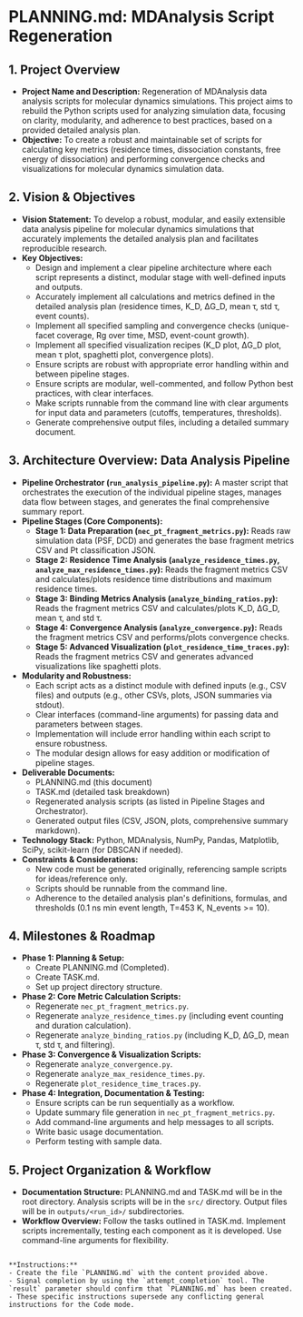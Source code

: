 # PLANNING.md: MDAnalysis Script Regeneration

## 1. Project Overview

- **Project Name and Description:** Regeneration of MDAnalysis data analysis scripts for molecular dynamics simulations. This project aims to rebuild the Python scripts used for analyzing simulation data, focusing on clarity, modularity, and adherence to best practices, based on a provided detailed analysis plan.
- **Objective:** To create a robust and maintainable set of scripts for calculating key metrics (residence times, dissociation constants, free energy of dissociation) and performing convergence checks and visualizations for molecular dynamics simulation data.

## 2. Vision & Objectives

- **Vision Statement:** To develop a robust, modular, and easily extensible data analysis pipeline for molecular dynamics simulations that accurately implements the detailed analysis plan and facilitates reproducible research.
- **Key Objectives:**
    - Design and implement a clear pipeline architecture where each script represents a distinct, modular stage with well-defined inputs and outputs.
    - Accurately implement all calculations and metrics defined in the detailed analysis plan (residence times, K_D, ΔG_D, mean τ, std τ, event counts).
    - Implement all specified sampling and convergence checks (unique-facet coverage, Rg over time, MSD, event-count growth).
    - Implement all specified visualization recipes (K_D plot, ΔG_D plot, mean τ plot, spaghetti plot, convergence plots).
    - Ensure scripts are robust with appropriate error handling within and between pipeline stages.
    - Ensure scripts are modular, well-commented, and follow Python best practices, with clear interfaces.
    - Make scripts runnable from the command line with clear arguments for input data and parameters (cutoffs, temperatures, thresholds).
    - Generate comprehensive output files, including a detailed summary document.

## 3. Architecture Overview: Data Analysis Pipeline

- **Pipeline Orchestrator (`run_analysis_pipeline.py`):** A master script that orchestrates the execution of the individual pipeline stages, manages data flow between stages, and generates the final comprehensive summary report.
- **Pipeline Stages (Core Components):**
    - **Stage 1: Data Preparation (`nec_pt_fragment_metrics.py`):** Reads raw simulation data (PSF, DCD) and generates the base fragment metrics CSV and Pt classification JSON.
    - **Stage 2: Residence Time Analysis (`analyze_residence_times.py`, `analyze_max_residence_times.py`):** Reads the fragment metrics CSV and calculates/plots residence time distributions and maximum residence times.
    - **Stage 3: Binding Metrics Analysis (`analyze_binding_ratios.py`):** Reads the fragment metrics CSV and calculates/plots K_D, ΔG_D, mean τ, and std τ.
    - **Stage 4: Convergence Analysis (`analyze_convergence.py`):** Reads the fragment metrics CSV and performs/plots convergence checks.
    - **Stage 5: Advanced Visualization (`plot_residence_time_traces.py`):** Reads the fragment metrics CSV and generates advanced visualizations like spaghetti plots.
- **Modularity and Robustness:**
    - Each script acts as a distinct module with defined inputs (e.g., CSV files) and outputs (e.g., other CSVs, plots, JSON summaries via stdout).
    - Clear interfaces (command-line arguments) for passing data and parameters between stages.
    - Implementation will include error handling within each script to ensure robustness.
    - The modular design allows for easy addition or modification of pipeline stages.
- **Deliverable Documents:**
    - PLANNING.md (this document)
    - TASK.md (detailed task breakdown)
    - Regenerated analysis scripts (as listed in Pipeline Stages and Orchestrator).
    - Generated output files (CSV, JSON, plots, comprehensive summary markdown).
- **Technology Stack:** Python, MDAnalysis, NumPy, Pandas, Matplotlib, SciPy, scikit-learn (for DBSCAN if needed).
- **Constraints & Considerations:**
    - New code must be generated originally, referencing sample scripts for ideas/reference only.
    - Scripts should be runnable from the command line.
    - Adherence to the detailed analysis plan's definitions, formulas, and thresholds (0.1 ns min event length, T=453 K, N_events >= 10).

## 4. Milestones & Roadmap

- **Phase 1: Planning & Setup:**
    - Create PLANNING.md (Completed).
    - Create TASK.md.
    - Set up project directory structure.
- **Phase 2: Core Metric Calculation Scripts:**
    - Regenerate `nec_pt_fragment_metrics.py`.
    - Regenerate `analyze_residence_times.py` (including event counting and duration calculation).
    - Regenerate `analyze_binding_ratios.py` (including K_D, ΔG_D, mean τ, std τ, and filtering).
- **Phase 3: Convergence & Visualization Scripts:**
    - Regenerate `analyze_convergence.py`.
    - Regenerate `analyze_max_residence_times.py`.
    - Regenerate `plot_residence_time_traces.py`.
- **Phase 4: Integration, Documentation & Testing:**
    - Ensure scripts can be run sequentially as a workflow.
    - Update summary file generation in `nec_pt_fragment_metrics.py`.
    - Add command-line arguments and help messages to all scripts.
    - Write basic usage documentation.
    - Perform testing with sample data.

## 5. Project Organization & Workflow

- **Documentation Structure:** PLANNING.md and TASK.md will be in the root directory. Analysis scripts will be in the `src/` directory. Output files will be in `outputs/<run_id>/` subdirectories.
- **Workflow Overview:** Follow the tasks outlined in TASK.md. Implement scripts incrementally, testing each component as it is developed. Use command-line arguments for flexibility.

```

**Instructions:**
- Create the file `PLANNING.md` with the content provided above.
- Signal completion by using the `attempt_completion` tool. The `result` parameter should confirm that `PLANNING.md` has been created.
- These specific instructions supersede any conflicting general instructions for the Code mode.